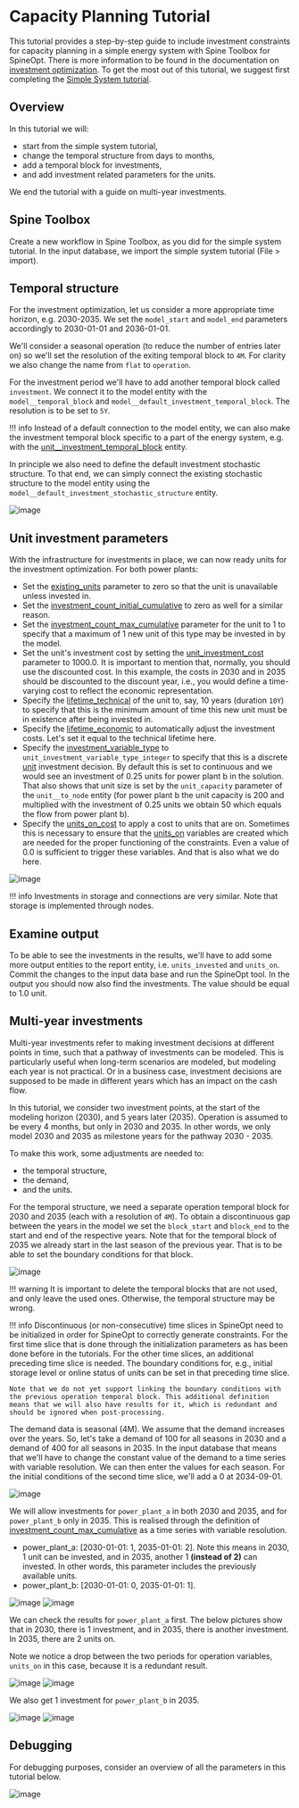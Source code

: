 # Capacity Planning Tutorial

This tutorial provides a step-by-step guide to include investment constraints for capacity planning in a simple energy system with Spine Toolbox for SpineOpt. There is more information to be found in the documentation on [investment optimization](https://spine-tools.github.io/SpineOpt.jl/latest/advanced_concepts/investment_optimization/). To get the most out of this tutorial, we suggest first completing the [Simple System tutorial](https://spine-tools.github.io/SpineOpt.jl/latest/tutorial/simple_system/).

## Overview

In this tutorial we will:
+ start from the simple system tutorial,
+ change the temporal structure from days to months,
+ add a temporal block for investments,
+ and add investment related parameters for the units.

We end the tutorial with a guide on multi-year investments.

## Spine Toolbox

Create a new workflow in Spine Toolbox, as you did for the simple system tutorial. In the input database, we import the simple system tutorial (File > import).

## Temporal structure

For the investment optimization, let us consider a more appropriate time horizon, e.g. 2030-2035. We set the `model_start` and `model_end` parameters accordingly to 2030-01-01 and 2036-01-01.

We'll consider a seasonal operation (to reduce the number of entries later on) so we'll set the resolution of the exiting temporal block to `4M`. For clarity we also change the name from `flat` to `operation`.

For the investment period we'll have to add another temporal block called `investment`. We connect it to the model entity with the `model__temporal_block` and `model__default_investment_temporal_block`. The resolution is to be set to `5Y`.

!!! info
	Instead of a default connection to the model entity, we can also make the investment temporal block specific to a part of the energy system, e.g. with the [unit\_\_investment\_temporal\_block](@ref) entity.

In principle we also need to define the default investment stochastic structure. To that end, we can simply connect the existing stochastic structure to the model entity using the `model__default_investment_stochastic_structure` entity.

![image](figs_capacity_planning/capacity_temporal.png)

## Unit investment parameters

With the infrastructure for investments in place, we can now ready units for the investment optimization. For both power plants:
- Set the [existing\_units](@ref) parameter to zero so that the unit is unavailable unless invested in.
- Set the [investment\_count\_initial\_cumulative](@ref) to zero as well for a similar reason.
- Set the [investment\_count\_max\_cumulative](@ref) parameter for the unit to 1 to specify that a maximum of 1 new unit of this type may be invested in by the model.
- Set the unit's investment cost by setting the [unit\_investment\_cost](@ref) parameter to 1000.0. It is important to mention that, normally, you should use the discounted cost. In this example, the costs in 2030 and in 2035 should be discounted to the discount year, i.e., you would define a time-varying cost to reflect the economic representation.
- Specify the [lifetime\_technical](@ref) of the unit to, say, 10 years (duration `10Y`) to specify that this is the minimum amount of time this new unit must be in existence after being invested in.
- Specify the [lifetime\_economic](@ref) to automatically adjust the investment costs. Let's set it equal to the technical lifetime here.
- Specify the [investment\_variable\_type](@ref) to `unit_investment_variable_type_integer` to specify that this is a discrete [unit](@ref) investment decision. By default this is set to continuous and we would see an investment of 0.25 units for power plant b in the solution. That also shows that unit size is set by the `unit_capacity` parameter of the `unit__to_node` entity (for power plant b the unit capacity is 200 and multiplied with the investment of 0.25 units we obtain 50 which equals the flow from power plant b).
- Specify the [units\_on\_cost](@ref) to apply a cost to units that are on. Sometimes this is necessary to ensure that the [units\_on](@ref) variables are created which are needed for the proper functioning of the constraints. Even a value of 0.0 is sufficient to trigger these variables. And that is also what we do here.

![image](figs_capacity_planning/capacity_unit.png)

!!! info
	Investments in storage and connections are very similar. Note that storage is implemented through nodes.

## Examine output

To be able to see the investments in the results, we'll have to add some more output entities to the report entity, i.e. `units_invested` and `units_on`. Commit the changes to the input data base and run the SpineOpt tool. In the output you should now also find the investments. The value should be equal to 1.0 unit.

## Multi-year investments

Multi-year investments refer to making investment decisions at different points in time, such that a pathway of investments can be modeled. This is particularly useful when long-term scenarios are modeled, but modeling each year is not practical. Or in a business case, investment decisions are supposed to be made in different years which has an impact on the cash flow.

In this tutorial, we consider two investment points, at the start of the modeling horizon (2030), and 5 years later (2035). Operation is assumed to be every 4 months, but only in 2030 and 2035. In other words, we only model 2030 and 2035 as milestone years for the pathway 2030 - 2035.

To make this work, some adjustments are needed to:
+ the temporal structure,
+ the demand,
+ and the units.

For the temporal structure, we need a separate operation temporal block for 2030 and 2035 (each with a resolution of `4M`). To obtain a discontinuous gap between the years in the model we set the `block_start` and `block_end` to the start and end of the respective years. Note that for the temporal block of 2035 we already start in the last season of the previous year. That is to be able to set the boundary conditions for that block.

![image](figs_capacity_planning/multi-year_temporal.png)

!!! warning 
	It is important to delete the temporal blocks that are not used, and only leave the used ones. Otherwise, the temporal structure may be wrong.

!!! info
	Discontinuous (or non-consecutive) time slices in SpineOpt need to be initialized in order for SpineOpt to correctly generate constraints. For the first time slice that is done through the initialization parameters as has been done before in the tutorials. For the other time slices, an additional preceding time slice is needed. The boundary conditions for, e.g., initial storage level or online status of units can be set in that preceding time slice.

	Note that we do not yet support linking the boundary conditions with the previous operation temporal block. This additional definition means that we will also have results for it, which is redundant and should be ignored when post-processing.

The demand data is seasonal (4M). We assume that the demand increases over the years. So, let's take a demand of 100 for all seasons in 2030 and a demand of 400 for all seasons in 2035. In the input database that means that we'll have to change the constant value of the demand to a time series with variable resolution. We can then enter the values for each season. For the initial conditions of the second time slice, we'll add a 0 at 2034-09-01.

![image](figs_capacity_planning/multi-year_demand.png)

We will allow investments for `power_plant_a` in both 2030 and 2035, and for `power_plant_b` only in 2035. This is realised through the definition of [investment\_count\_max\_cumulative](@ref) as a time series with variable resolution.

- power_plant_a: [2030-01-01: 1, 2035-01-01: 2]. Note this means in 2030, 1 unit can be invested, and in 2035, another 1 **(instead of 2)** can invested. In other words, this parameter includes the previously available units.
- power_plant_b: [2030-01-01: 0, 2035-01-01: 1].

![image](figs_capacity_planning/multi-year_unit_a.png)
![image](figs_capacity_planning/multi-year_unit_b.png)

We can check the results for `power_plant_a` first. The below pictures show that in 2030, there is 1 investment, and in 2035, there is another investment. In 2035, there are 2 units on.

Note we notice a drop between the two periods for operation variables, `units_on` in this case, because it is a redundant result.

![image](figs_capacity_planning/result-ppa-invested.png)
![image](figs_capacity_planning/result-ppa-on.png)

We also get 1 investment for `power_plant_b` in 2035.

![image](figs_capacity_planning/result-ppb-invested.png)
![image](figs_capacity_planning/result-ppb-on.png)

## Debugging

For debugging purposes, consider an overview of all the parameters in this tutorial below.

![image](figs_capacity_planning/overview.png)